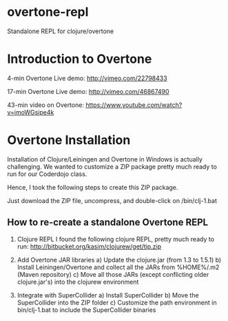 overtone-repl
=============

Standalone REPL for clojure/overtone


Introduction to Overtone
========================

4-min Overtone Live demo:
http://vimeo.com/22798433

17-min Overtone Live demo:
http://vimeo.com/46867490

43-min video on Overtone:
https://www.youtube.com/watch?v=imoWGsipe4k


Overtone Installation
=====================

Installation of Clojure/Leiningen and Overtone in Windows is actually challenging.
We wanted to customize a ZIP package pretty much ready to run for our Coderdojo class.

Hence, I took the following steps to create this ZIP package.

Just download the ZIP file, uncompress, and double-click on /bin/clj-1.bat


How to re-create a standalone Overtone REPL
-------------------------------------------

1) Clojure REPL
I found the following clojure REPL, pretty much ready to run:
http://bitbucket.org/kasim/clojurew/get/tip.zip

2) Add Overtone JAR libraries
a) Update the clojure.jar (from 1.3 to 1.5.1)
b) Install Leiningen/Overtone and collect all the JARs from %HOME%/.m2 (Maven repository)
c) Move all those JARs (except conflicting older clojure.jar's) into the clojurew environment

3) Integrate with SuperCollider
a) Install SuperCollider
b) Move the SuperCollider into the ZIP folder
c) Customize the path environment in bin/clj-1.bat to include the SuperCollider binaries


